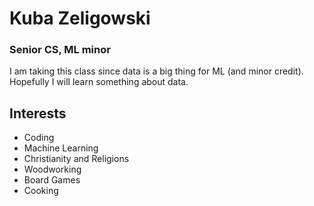 # Kuba Zeligowski
### Senior CS, ML minor

I am taking this class since data is a big thing for ML (and minor credit). Hopefully I will learn something about data.

## Interests
* Coding
* Machine Learning
* Christianity and Religions
* Woodworking
* Board Games
* Cooking
